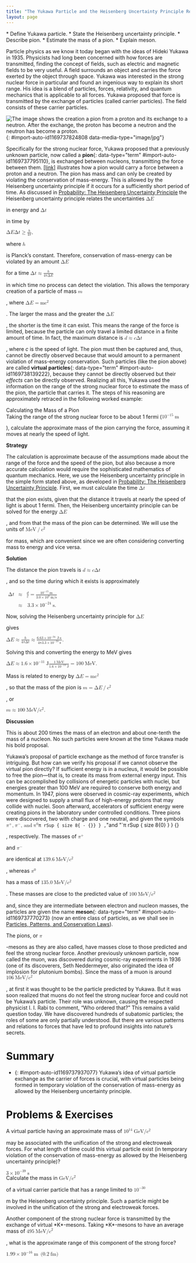 ```yaml
---
title: "The Yukawa Particle and the Heisenberg Uncertainty Principle Revisited"
layout: page
---
```



<div data-type="abstract" markdown="1">
* Define Yukawa particle.
* State the Heisenberg uncertainty principle.
* Describe pion.
* Estimate the mass of a pion.
* Explain meson.

</div>

Particle physics as we know it today began with the ideas of Hideki Yukawa in 1935. Physicists had long been concerned with how forces are transmitted, finding the concept of fields, such as electric and magnetic fields to be very useful. A field surrounds an object and carries the force exerted by the object through space. Yukawa was interested in the strong nuclear force in particular and found an ingenious way to explain its short range. His idea is a blend of particles, forces, relativity, and quantum mechanics that is applicable to all forces. Yukawa proposed that force is transmitted by the exchange of particles (called carrier particles). The field consists of these carrier particles.

 ![The image shows the creation a pion from a proton and its exchange to a neutron. After the exchange, the proton has become a neutron and the neutron has become a proton.](../resources/Figure_34_01_01.jpg "The strong nuclear force is transmitted between a proton and neutron by the creation and exchange of a pion. The pion is created through a temporary violation of conservation of mass-energy and travels from the proton to the neutron and is recaptured. It is not directly observable and is called a virtual particle. Note that the proton and neutron change identity in the process. The range of the force is limited by the fact that the pion can only exist for the short time allowed by the Heisenberg uncertainty principle. Yukawa used the finite range of the strong nuclear force to estimate the mass of the pion; the shorter the range, the larger the mass of the carrier particle."){: #import-auto-id1169737824808 data-media-type="image/jpg"}

Specifically for the strong nuclear force, Yukawa proposed that a previously unknown particle, now called a **pion**{: data-type="term" #import-auto-id1169737795110}, is exchanged between nucleons, transmitting the force between them. [\[link\]](#import-auto-id1169737824808) illustrates how a pion would carry a force between a proton and a neutron. The pion has mass and can only be created by violating the conservation of mass-energy. This is allowed by the Heisenberg uncertainty principle if it occurs for a sufficiently short period of time. As discussed in [Probability: The Heisenberg Uncertainty Principle](/m42579) the Heisenberg uncertainty principle relates the uncertainties <math xmlns="http://www.w3.org/1998/Math/MathML"><semantics><mrow><mrow><mtext>Δ</mtext><mi>E</mi></mrow><mrow /></mrow><annotation encoding="StarMath 5.0"> size 12{ΔE} {}</annotation></semantics></math>

 in energy and <math xmlns="http://www.w3.org/1998/Math/MathML"><semantics><mrow><mrow><mtext>Δ</mtext><mi>t</mi></mrow><mrow /></mrow><annotation encoding="StarMath 5.0"> size 12{Δt} {}</annotation></semantics></math>

 in time by

<div data-type="equation" id="eip-id1169611880878">
<math xmlns="http://www.w3.org/1998/Math/MathML"><semantics><mrow><mrow><mrow><mtext>Δ</mtext><mi>E</mi><mtext>Δ</mtext><mi>t</mi><mo stretchy="false">≥</mo><mfrac><mi>h</mi><mrow><mn>4</mn><mi>π</mi></mrow></mfrac></mrow></mrow><mrow /></mrow><annotation encoding="StarMath 5.0"> size 12{ΔEΔt &gt;= { {h} over {4π} } } {}</annotation></semantics><mtext>,</mtext></math>
</div>

where <math xmlns="http://www.w3.org/1998/Math/MathML"><semantics><mrow><mrow><mi>h</mi></mrow><mrow /></mrow><annotation encoding="StarMath 5.0"> size 12{h} {}</annotation></semantics></math>

 is Planck’s constant. Therefore, conservation of mass-energy can be violated by an amount <math xmlns="http://www.w3.org/1998/Math/MathML"><semantics><mrow><mrow><mtext>Δ</mtext><mi>E</mi></mrow><mrow /></mrow><annotation encoding="StarMath 5.0"> size 12{ΔE} {}</annotation></semantics></math>

 for a time <math xmlns="http://www.w3.org/1998/Math/MathML"><semantics><mrow><mrow><mrow><mtext>Δ</mtext><mi>t</mi><mo stretchy="false">≈</mo><mfrac><mrow><mi>h</mi></mrow><mrow><mn>4πΔ</mn><mi>E</mi></mrow> </mfrac></mrow></mrow><mrow /></mrow><annotation encoding="StarMath 5.0"> size 12{Δt approx { {h} over {4πΔE} } } {}</annotation></semantics></math>

 in which time no process can detect the violation. This allows the temporary creation of a particle of mass <math xmlns="http://www.w3.org/1998/Math/MathML"><semantics><mrow><mrow><mi>m</mi></mrow><mrow /></mrow><annotation encoding="StarMath 5.0"> size 12{m} {}</annotation></semantics></math>

, where <math xmlns="http://www.w3.org/1998/Math/MathML"><semantics><mrow><mrow><mrow><mtext>Δ</mtext><mi>E</mi><mo stretchy="false">=</mo><mrow><msup><mi fontstyle="italic">mc</mi><mrow><mn>2</mn></mrow></msup></mrow></mrow></mrow><mrow /></mrow><annotation encoding="StarMath 5.0"> size 12{ΔE= ital "mc" rSup { size 8{2} } } {}</annotation></semantics></math>

. The larger the mass and the greater the <math xmlns="http://www.w3.org/1998/Math/MathML"><semantics><mrow><mrow><mtext>Δ</mtext><mi>E</mi></mrow><mrow /></mrow><annotation encoding="StarMath 5.0"> size 12{ΔE} {}</annotation></semantics></math>

, the shorter is the time it can exist. This means the range of the force is limited, because the particle can only travel a limited distance in a finite amount of time. In fact, the maximum distance is <math xmlns="http://www.w3.org/1998/Math/MathML"><semantics><mrow><mrow><mrow><mi>d</mi><mo stretchy="false">≈</mo><mi>c</mi><mtext>Δ</mtext><mi>t</mi></mrow></mrow><mrow /></mrow><annotation encoding="StarMath 5.0"> size 12{d approx cΔt} {}</annotation></semantics></math>

, where *c* is the speed of light. The pion must then be captured and, thus, cannot be directly observed because that would amount to a permanent violation of mass-energy conservation. Such particles (like the pion above) are called **virtual particles**{: data-type="term" #import-auto-id1169738139222}, because they cannot be directly observed but their *effects* can be directly observed. Realizing all this, Yukawa used the information on the range of the strong nuclear force to estimate the mass of the pion, the particle that carries it. The steps of his reasoning are approximately retraced in the following worked example:

<div data-type="example" markdown="1">
<div data-type="title">
Calculating the Mass of a Pion
</div>
Taking the range of the strong nuclear force to be about 1 fermi (<math xmlns="http://www.w3.org/1998/Math/MathML"><semantics><mrow><mrow><mrow><msup><mtext>10</mtext><mrow><mrow><mo stretchy="false">−</mo><mtext>15</mtext></mrow></mrow></msup><mspace width="0.25em" /><mtext>m</mtext></mrow></mrow><mrow /></mrow><annotation encoding="StarMath 5.0"> size 12{"10" rSup { size 8{ - "15"} } m} {}</annotation></semantics></math>

), calculate the approximate mass of the pion carrying the force, assuming it moves at nearly the speed of light.

**Strategy**

The calculation is approximate because of the assumptions made about the range of the force and the speed of the pion, but also because a more accurate calculation would require the sophisticated mathematics of quantum mechanics. Here, we use the Heisenberg uncertainty principle in the simple form stated above, as developed in [Probability: The Heisenberg Uncertainty Principle](/m42579). First, we must calculate the time <math xmlns="http://www.w3.org/1998/Math/MathML"><semantics><mrow><mrow><mtext>Δ</mtext><mi>t</mi></mrow><mrow /></mrow><annotation encoding="StarMath 5.0"> size 12{Δt} {}</annotation></semantics></math>

 that the pion exists, given that the distance it travels at nearly the speed of light is about 1 fermi. Then, the Heisenberg uncertainty principle can be solved for the energy <math xmlns="http://www.w3.org/1998/Math/MathML"><semantics><mrow><mrow><mtext>Δ</mtext><mi>E</mi></mrow><mrow /></mrow><annotation encoding="StarMath 5.0"> size 12{ΔE} {}</annotation></semantics></math>

, and from that the mass of the pion can be determined. We will use the units of <math xmlns="http://www.w3.org/1998/Math/MathML"><semantics><mrow><mrow><mrow><mtext>MeV</mtext><mo stretchy="false">/</mo><msup><mi>c</mi><mrow><mn>2</mn></mrow></msup></mrow></mrow><mrow /></mrow><annotation encoding="StarMath 5.0"> size 12{"MeV"/c rSup { size 8{2} } } {}</annotation></semantics></math>

 for mass, which are convenient since we are often considering converting mass to energy and vice versa.

**Solution**

The distance the pion travels is <math xmlns="http://www.w3.org/1998/Math/MathML"><semantics><mrow><mrow><mrow><mi>d</mi><mo stretchy="false">≈</mo><mi fontstyle="italic">c</mi><mn>Δ</mn><mi>t</mi></mrow></mrow><mrow /></mrow></semantics></math>

, and so the time during which it exists is approximately

<div data-type="equation" id="eip-id1335514">
<math xmlns="http://www.w3.org/1998/Math/MathML"> <semantics> <mrow> <mrow> <mtable columnalign="left"> <mtr><mtd> <mtext>Δ</mtext><mi>t</mi></mtd> <mtd> <mo stretchy="false">≈</mo></mtd> <mtd> <mrow> <mrow> <mrow> <mrow> <mfrac> <mi>d</mi> <mi>c</mi> </mfrac> </mrow> <mo stretchy="false">=</mo> <mfrac> <mrow> <msup> <mtext>10</mtext> <mrow> <mrow> <mo stretchy="false">−</mo> <mtext>15</mtext> </mrow> </mrow> </msup> <mi /> <mspace width="0.25em" /> <mtext>m</mtext> </mrow> <mrow> <mn>3</mn> <mtext>.</mtext> <mrow> <mn>0</mn> <mo stretchy="false">×</mo> <msup> <mtext>10</mtext> <mrow> <mn>8</mn> </mrow> </msup> </mrow> <mi /> <mspace width="0.25em" /> <mtext>m/s</mtext> </mrow> </mfrac> </mrow> </mrow> </mrow></mtd> </mtr> <mtr><mtd /> <mtd> <mo stretchy="false">≈</mo></mtd> <mtd> <mrow> <mrow> <mn>3.3</mn> <mo stretchy="false">×</mo> <msup> <mtext>10</mtext> <mrow> <mrow> <mo stretchy="false">−</mo> <mtext>24</mtext> </mrow> </mrow> </msup> </mrow> <mspace width="0.25em" /> <mtext>s.</mtext> </mrow></mtd> </mtr> </mtable> </mrow> </mrow> <annotation encoding="StarMath 5.0">alignl { stack { size 12{Δt approx { {d} over {c} } = { {"10" rSup { size 8{ - "15"} } `m} over {3 "." 0 times "10" rSup { size 8{8} } `"m/s"} } } {} # " " approx 3 "." 3 times "10" rSup { size 8{ - "24"} } `s "." {} } } {}</annotation> </semantics> </math>
</div>

Now, solving the Heisenberg uncertainty principle for <math xmlns="http://www.w3.org/1998/Math/MathML"><semantics><mrow><mrow><mtext>Δ</mtext><mi>E</mi></mrow><mrow /></mrow><annotation encoding="StarMath 5.0"> size 12{ΔE} {}</annotation></semantics></math>

 gives

<div data-type="equation" id="eip-id1169611923202">
<math xmlns="http://www.w3.org/1998/Math/MathML"><semantics><mrow><mrow><mrow><mrow><mtext>Δ</mtext><mi>E</mi><mo stretchy="false">≈</mo><mfrac><mi>h</mi><mrow><mn>4</mn><mi>π</mi><mn>Δ</mn><mi>t</mi></mrow></mfrac></mrow><mo stretchy="false">≈</mo><mfrac><mrow><mn>6</mn><mtext>.</mtext><mrow><mtext>63</mtext><mo stretchy="false">×</mo><msup><mtext>10</mtext><mrow><mrow><mo stretchy="false">−</mo><mtext>34</mtext></mrow></mrow></msup></mrow><mspace width="0.25em" /><mrow><mtext>J</mtext><mo stretchy="false">⋅</mo><mtext>s</mtext></mrow></mrow><mrow><mn>4π</mn><mfenced open="(" close=")"><mrow><mn>3</mn><mtext>.</mtext><mrow><mn>3</mn><mo stretchy="false">×</mo><msup><mtext>10</mtext><mrow><mrow><mo stretchy="false">−</mo><mtext>24</mtext></mrow></mrow></msup></mrow><mspace width="0.25em" /><mtext>s</mtext></mrow></mfenced></mrow></mfrac></mrow></mrow><mrow /></mrow><annotation encoding="StarMath 5.0"> size 12{ΔE approx { {h} over {4πΔt} } approx { {6 "." "63" times "10" rSup { size 8{ - "34"} } `J cdot s} over {4π left (3 "." 3 times "10" rSup { size 8{ - "24"} } `s right )} } } {}</annotation></semantics><mtext>.</mtext></math>
</div>

Solving this and converting the energy to MeV gives

<div data-type="equation" id="eip-id2175608">
<math xmlns="http://www.w3.org/1998/Math/MathML"><semantics><mrow><mrow><mrow><mrow><mtext>Δ</mtext><mi>E</mi><mo stretchy="false">≈</mo><mfenced open="(" close=")"><mrow><mn>1</mn><mtext>.</mtext><mrow><mn>6</mn><mo stretchy="false">×</mo><msup><mtext>10</mtext><mrow><mrow><mo stretchy="false">−</mo><mtext>11</mtext></mrow></mrow></msup></mrow><mspace width="0.25em" /><mtext>J</mtext></mrow></mfenced></mrow><mrow><mfrac><mrow><mn>1</mn><mi /><mspace width="0.25em" /><mtext>MeV</mtext></mrow><mrow><mn>1</mn><mtext>.</mtext><mrow><mn>6</mn><mo stretchy="false">×</mo><msup><mtext>10</mtext><mrow><mrow><mo stretchy="false">−</mo><mtext>13</mtext></mrow></mrow></msup></mrow><mspace width="0.25em" /><mtext>J</mtext></mrow></mfrac><mo stretchy="false">=</mo><mtext>100</mtext></mrow><mi /><mspace width="0.25em" /><mtext>MeV</mtext></mrow></mrow><mrow /></mrow><annotation encoding="StarMath 5.0"> size 12{ΔE approx left (1 "." 6 times "10" rSup { size 8{ - "11"} } `J right ) { {1`"MeV"} over {1 "." 6 times "10" rSup { size 8{ - "13"} } `J} } ="100"`"MeV"} {}</annotation></semantics><mtext>.</mtext></math>
</div>

Mass is related to energy by <math xmlns="http://www.w3.org/1998/Math/MathML"><semantics><mrow><mrow><mrow><mtext>Δ</mtext><mi>E</mi><mo stretchy="false">=</mo><mstyle fontstyle="italic"><mrow><msup><mtext>mc</mtext><mrow><mn fontstyle="normal">2</mn></mrow></msup></mrow></mstyle></mrow></mrow><mrow /></mrow><annotation encoding="StarMath 5.0"> size 12{ΔE= ital "mc" rSup { size 8{2} } } {}</annotation></semantics></math>

, so that the mass of the pion is <math xmlns="http://www.w3.org/1998/Math/MathML"><semantics><mrow><mrow><mrow><mi>m</mi><mo stretchy="false">=</mo><mrow><mtext>Δ</mtext><mi>E</mi><mo stretchy="false">/</mo><msup><mi>c</mi><mrow><mn>2</mn></mrow></msup></mrow></mrow></mrow><mrow /></mrow><annotation encoding="StarMath 5.0"> size 12{m=ΔE/c rSup { size 8{2} } } {}</annotation></semantics></math>

, or

<div data-type="equation" id="eip-id1169611877559">
<math xmlns="http://www.w3.org/1998/Math/MathML"><semantics><mrow><mrow><mrow><mrow><mi>m</mi><mo stretchy="false">≈</mo><mtext>100</mtext></mrow><mi /><mspace width="0.25em" /><mtext>MeV/</mtext><msup><mi>c</mi><mrow><mn>2</mn></mrow></msup></mrow></mrow><mrow /></mrow><annotation encoding="StarMath 5.0"> size 12{m approx "100"`"MeV/"c rSup { size 8{2} } } {}</annotation></semantics><mtext>.</mtext></math>
</div>

**Discussion**

This is about 200 times the mass of an electron and about one-tenth the mass of a nucleon. No such particles were known at the time Yukawa made his bold proposal.

</div>

Yukawa’s proposal of particle exchange as the method of force transfer is intriguing. But how can we verify his proposal if we cannot observe the virtual pion directly? If sufficient energy is in a nucleus, it would be possible to free the pion—that is, to create its mass from external energy input. This can be accomplished by collisions of energetic particles with nuclei, but energies greater than 100 MeV are required to conserve both energy and momentum. In 1947, pions were observed in cosmic-ray experiments, which were designed to supply a small flux of high-energy protons that may collide with nuclei. Soon afterward, accelerators of sufficient energy were creating pions in the laboratory under controlled conditions. Three pions were discovered, two with charge and one neutral, and given the symbols <math xmlns="http://www.w3.org/1998/Math/MathML"><semantics><mrow><mrow><mrow><msup><mi>π</mi><mrow><mrow><mo stretchy="false">+</mo><mrow /></mrow></mrow></msup><mtext>,</mtext> <mspace width="0.25em" /><msup><mi>π</mi><mrow><mrow><mo stretchy="false">−</mo><mrow /></mrow></mrow></msup><mtext>, and</mtext> <mspace width="0.25em" /><mi /><msup><mi> π</mi><mrow><mn>0</mn></mrow></msup></mrow></mrow><mrow /></mrow><annotation encoding="StarMath 5.0"> size 12{π rSup { size 8{+{}} } ,`π rSup { size 8{ - {}} } ,`"and "`π rSup { size 8{0} } } {}</annotation></semantics></math>

, respectively. The masses of <math xmlns="http://www.w3.org/1998/Math/MathML"><semantics><mrow><mrow><msup><mi>π</mi><mrow><mrow><mo stretchy="false">+</mo><mrow /></mrow></mrow></msup></mrow><mrow /></mrow><annotation encoding="StarMath 5.0"> size 12{π rSup { size 8{+{}} } } {}</annotation></semantics></math>

 and <math xmlns="http://www.w3.org/1998/Math/MathML"><semantics><mrow><mrow><msup><mi>π</mi><mrow><mrow><mo stretchy="false">−</mo><mrow /></mrow></mrow></msup></mrow><mrow /></mrow><annotation encoding="StarMath 5.0"> size 12{π rSup { size 8{ - {}} } } {}</annotation></semantics></math>

 are identical at <math xmlns="http://www.w3.org/1998/Math/MathML"><semantics><mrow><mrow><mrow><mtext>139</mtext><mtext>.</mtext><mn>6</mn><mi /><mspace width="0.25em" /><mtext>MeV/</mtext><msup><mi>c</mi><mrow><mn>2</mn></mrow></msup></mrow></mrow><mrow /></mrow><annotation encoding="StarMath 5.0"> size 12{"139" "." 6`"MeV/"c rSup { size 8{2} } } {}</annotation></semantics></math>

, whereas <math xmlns="http://www.w3.org/1998/Math/MathML"><semantics><mrow><mrow><msup><mi>π</mi><mrow><mn>0</mn></mrow></msup></mrow><mrow /></mrow><annotation encoding="StarMath 5.0"> size 12{ π rSup { size 8{0} } } {}</annotation></semantics></math>

 has a mass of <math xmlns="http://www.w3.org/1998/Math/MathML"><semantics><mrow><mrow><mrow><mtext>135</mtext><mtext>.</mtext><mn>0</mn><mi /><mspace width="0.25em" /><mtext>MeV/</mtext><msup><mi>c</mi><mrow><mn>2</mn></mrow></msup></mrow></mrow><mrow /></mrow><annotation encoding="StarMath 5.0"> size 12{"135" "." 0`"MeV/"c rSup { size 8{2} } } {}</annotation></semantics></math>

. These masses are close to the predicted value of <math xmlns="http://www.w3.org/1998/Math/MathML"><semantics><mrow><mrow><mrow><mtext>100</mtext><mi /><mspace width="0.25em" /><mtext>MeV/</mtext><msup><mi>c</mi><mrow><mn>2</mn></mrow></msup></mrow></mrow><mrow /></mrow><annotation encoding="StarMath 5.0"> size 12{"100"`"MeV/"c rSup { size 8{2} } } {}</annotation></semantics></math>

 and, since they are intermediate between electron and nucleon masses, the particles are given the name **meson**{: data-type="term" #import-auto-id1169737770273} (now an entire class of particles, as we shall see in [Particles, Patterns, and Conservation Laws](/m42674)).

The pions, or <math xmlns="http://www.w3.org/1998/Math/MathML"><semantics><mrow><mrow><mi>π</mi></mrow><mrow /></mrow><annotation encoding="StarMath 5.0"> size 12{π} {}</annotation></semantics></math>

-mesons as they are also called, have masses close to those predicted and feel the strong nuclear force. Another previously unknown particle, now called the muon, was discovered during cosmic-ray experiments in 1936 (one of its discoverers, Seth Neddermeyer, also originated the idea of implosion for plutonium bombs). Since the mass of a muon is around <math xmlns="http://www.w3.org/1998/Math/MathML"><semantics><mrow><mrow><mrow><mtext>106</mtext><mi /><mspace width="0.25em" /><mtext>MeV/</mtext><msup><mi>c</mi><mrow><mn>2</mn></mrow></msup></mrow></mrow><mrow /></mrow><annotation encoding="StarMath 5.0"> size 12{"106"`"MeV/"c rSup { size 8{2} } } {}</annotation></semantics></math>

, at first it was thought to be the particle predicted by Yukawa. But it was soon realized that muons do not feel the strong nuclear force and could not be Yukawa’s particle. Their role was unknown, causing the respected physicist I. I. Rabi to comment, “Who ordered that?” This remains a valid question today. We have discovered hundreds of subatomic particles; the roles of some are only partially understood. But there are various patterns and relations to forces that have led to profound insights into nature’s secrets.

# Summary

* {: #import-auto-id1169737937077} Yukawa’s idea of virtual particle exchange as the carrier of forces is crucial, with virtual particles being formed in temporary violation of the conservation of mass-energy as allowed by the Heisenberg uncertainty principle.

# Problems &amp; Exercises

<div data-type="exercise" data-label="problems-exercises">
<div data-type="problem" markdown="1">
A virtual particle having an approximate mass of <math xmlns="http://www.w3.org/1998/Math/MathML"><semantics><mrow><mrow><mrow><msup><mtext>10</mtext><mrow><mtext>14</mtext></mrow></msup><mi /><mspace width="0.25em" /><mtext>GeV/</mtext><msup><mi>c</mi><mrow><mn>2</mn></mrow></msup></mrow></mrow><mrow /></mrow><annotation encoding="StarMath 5.0"> size 12{"10" rSup { size 8{"14"} } `"GeV/"c rSup { size 8{2} } } {}</annotation></semantics></math>

 may be associated with the unification of the strong and electroweak forces. For what length of time could this virtual particle exist (in temporary violation of the conservation of mass-energy as allowed by the Heisenberg uncertainty principle)?

</div>
<div data-type="solution" markdown="1">
<math xmlns="http://www.w3.org/1998/Math/MathML"> <semantics> <mrow> <mrow> <mrow> <mrow> <mn>3</mn> <mo stretchy="false">×</mo> <msup> <mtext>10</mtext> <mrow> <mrow> <mo stretchy="false">−</mo> <mtext>39</mtext> </mrow> </mrow> </msup> </mrow> <mspace width="0.25em" /> <mtext>s</mtext> </mrow> </mrow> <mrow /> </mrow> <annotation encoding="StarMath 5.0"> size 12{3 times "10" rSup { size 8{ - "39"} } `s} {}</annotation> </semantics> </math>

</div>
</div>

<div data-type="exercise" data-label="problems-exercises">
<div data-type="problem" markdown="1">
Calculate the mass in <math xmlns="http://www.w3.org/1998/Math/MathML"><semantics><mrow><mrow><mrow><mtext>GeV/</mtext><msup><mi>c</mi><mrow><mn>2</mn></mrow></msup></mrow></mrow><mrow /></mrow><annotation encoding="StarMath 5.0"> size 12{"GeV/"c rSup { size 8{2} } } {}</annotation></semantics></math>

 of a virtual carrier particle that has a range limited to <math xmlns="http://www.w3.org/1998/Math/MathML"><semantics><mrow><mrow><msup><mtext>10</mtext><mrow><mrow><mo stretchy="false">−</mo><mtext>30</mtext></mrow></mrow></msup></mrow><mrow /></mrow><annotation encoding="StarMath 5.0"> size 12{"10" rSup { size 8{ - "30"} } } {}</annotation></semantics></math>

 m by the Heisenberg uncertainty principle. Such a particle might be involved in the unification of the strong and electroweak forces.

</div>
</div>

<div data-type="exercise" data-label="problems-exercises">
<div data-type="problem" markdown="1">
Another component of the strong nuclear force is transmitted by the exchange of virtual *K*-mesons. Taking *K*-mesons to have an average mass of <math xmlns="http://www.w3.org/1998/Math/MathML"><semantics><mrow><mrow><mrow><mtext>495</mtext><mi /><mspace width="0.25em" /><mtext>MeV/</mtext><msup><mi>c</mi><mrow><mn>2</mn></mrow></msup></mrow></mrow><mrow /></mrow><annotation encoding="StarMath 5.0"> size 12{"495"`"MeV/"c rSup { size 8{2} } } {}</annotation></semantics></math>

, what is the approximate range of this component of the strong force?

</div>
<div data-type="solution" markdown="1">
<math xmlns="http://www.w3.org/1998/Math/MathML"> <semantics> <mrow> <mrow> <mrow> <mn>1</mn> <mtext>.</mtext> <mrow> <mtext>99</mtext> <mo stretchy="false">×</mo> <msup> <mtext>10</mtext> <mrow> <mrow> <mo stretchy="false">−</mo> <mtext>16</mtext> </mrow> </mrow> </msup> </mrow> <mspace width="0.25em" /> <mtext>m</mtext> <mi /> <mspace width="0.25em" /><mspace width="0.25em" /> <mo stretchy="false">(</mo> <mn>0</mn> <mtext>.</mtext> <mn>2</mn> <mi /> <mspace width="0.25em" /> <mtext>fm</mtext> <mo stretchy="false">)</mo> </mrow> </mrow> <mrow /> </mrow> <annotation encoding="StarMath 5.0"> size 12{1 "." "99" times "10" rSup { size 8{ - "16"} } `m` \( 0 "." 2`"fm" \) } {}</annotation> </semantics> </math>

</div>
</div>

